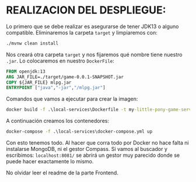 # REALIZACION DEL DESPLIEGUE:

Lo primero que se debe realizar es asegurarse de tener JDK13 o alguno compatible.
Eliminaremos la carpeta `target` y limpiaremos con:
```cmd 
./mvnw clean install 
```

Nos creará otra carpeta `target` y nos fijaremos qué nombre tiene nuestro `.jar`.
Lo colocaremos en nuestro `DockerFile`:

```dockerfile
FROM openjdk:13
ARG JAR_FILE=./target/game-0.0.1-SNAPSHOT.jar
COPY ${JAR_FILE} mlpg.jar
ENTRYPOINT ["java","-jar","/mlpg.jar"]
```

Comandos que vamos a ejecutar para crear la imagen:

```cmd
docker build -f .\local-services\Dockerfile -t my-little-pony-game-server .
```

A continuación creamos los contenedores: 
```cmd
docker-compose -f .\local-services\docker-compose.yml up
```

Con esto tenemos todo. Al hacer que corra todo por Docker no hace falta ni instalarse MongoDB, ni el gestor Compass.
Si vamos al buscador y escribimos: ` localhost:8081/ ` se abrirá un gestor muy parecido donde se puede hacer exactamente lo mismo.

No olvidar leer el readme de la parte Frontend.